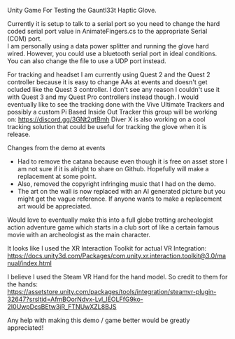 Unity Game For Testing the Gauntl33t Haptic Glove.

Currently it is setup to talk to a serial port so you need to change the hard coded serial port value in AnimateFingers.cs to the appropriate Serial (COM) port.  
I am personally using a data power splitter and running the glove hard wired. However, you could use a bluetooth serial port in ideal conditions.
You can also change the file to use a UDP port instead.

For tracking and headset I am currently using Quest 2 and the Quest 2 controller because it is easy to change AAs at events and doesn't get ocluded like the Quest 3 controller. I don't see any reason I couldn't use it with Quest 3 and my Quest Pro controllers instead though.  I would eventually like to see the tracking done with the Vive Ultimate Trackers and possibly a custom Pi Based Inside Out Tracker this group will be working on: https://discord.gg/3GNt2qtBmh
Diver X is also working on a cool tracking solution that could be useful for tracking the glove when it is release.

Changes from the demo at events 
- Had to remove the catana because even though it is free on asset store I am not sure if it is alright to share on Github. Hopefully will make a replacement at some point.
- Also, removed the copyright infringing music that I had on the demo.
- The art on the wall is now replaced with an AI generated picture but you might get the vague reference.  If anyone wants to make a replacement art would be appreciated.

Would love to eventually make this into a full globe trotting archeologist action adventure game which starts in a club sort of like a certain famous movie with an archeologist as the main character.

It looks like I used the XR Interaction Toolkit for actual VR Integration:
https://docs.unity3d.com/Packages/com.unity.xr.interaction.toolkit@3.0/manual/index.html

I believe I used the Steam VR Hand for the hand model. So credit to them for the hands:
https://assetstore.unity.com/packages/tools/integration/steamvr-plugin-32647?srsltid=AfmBOorNdvx-Lvl_lEOLFfG9ko-2I0UwpDcsBEtw3jR_FTNUwXZL8BJS

Any help with making this demo / game better would be greatly appreciated!
